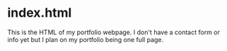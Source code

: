 # index.html
This is the HTML of my portfolio webpage. I don't have a contact form or info yet but I plan on my portfolio being one full page.
